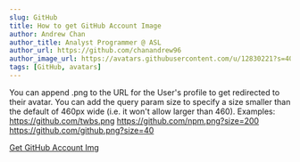 ```yaml
---
slug: GitHub
title: How to get GitHub Account Image
author: Andrew Chan
author_title: Analyst Programmer @ ASL
author_url: https://github.com/chanandrew96
author_image_url: https://avatars.githubusercontent.com/u/12830221?s=400&v=4
tags: [GitHub, avatars]
---
```


You can append .png to the URL for the User's profile to get redirected to their avatar. You can add the query param size to specify a size smaller than the default of 460px wide (i.e. it won't allow larger than 460).
Examples:
https://github.com/twbs.png
https://github.com/npm.png?size=200
https://github.com/github.png?size=40

[Get GitHub Account Img](https://stackoverflow.com/questions/22932422/get-github-avatar-from-email-or-name)
